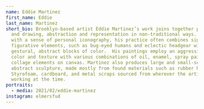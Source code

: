 ```yaml
---
name: Eddie Martinez
first_name: Eddie
last_name: Martinez
short_bio: Brooklyn-based artist Eddie Martinez’s work joins together painting
  and drawing, abstraction and representation in non-traditional ways. Imbued
  with a sense of personal iconography, his practice often combines signature
  figurative elements, such as bug-eyed humans and eclectic headgear with
  gestural, abstract blocks of color.  His paintings employ an aggressive use of
  color and texture with various combinations of oil, enamel, spray paint and
  collage elements on canvas. Martinez also produces large and small-scale
  abstract sculpture, made mostly from found materials such as rubber hoses,
  Styrofoam, cardboard, and metal scraps sourced from wherever the artist is
  working at the time.
portraits:
  - media: 2021/02/eddie-martinez
instagram: elmersfud
---
```

